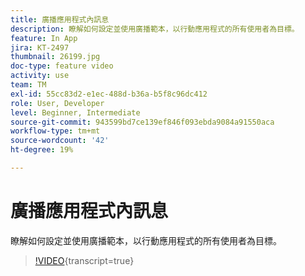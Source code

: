 ```yaml
---
title: 廣播應用程式內訊息
description: 瞭解如何設定並使用廣播範本，以行動應用程式的所有使用者為目標。
feature: In App
jira: KT-2497
thumbnail: 26199.jpg
doc-type: feature video
activity: use
team: TM
exl-id: 55cc83d2-e1ec-488d-b36a-b5f8c96dc412
role: User, Developer
level: Beginner, Intermediate
source-git-commit: 943599bd7ce139ef846f093ebda9084a91550aca
workflow-type: tm+mt
source-wordcount: '42'
ht-degree: 19%

---
```


# 廣播應用程式內訊息

瞭解如何設定並使用廣播範本，以行動應用程式的所有使用者為目標。

>[!VIDEO](https://video.tv.adobe.com/v/26199?learn=on){transcript=true}
